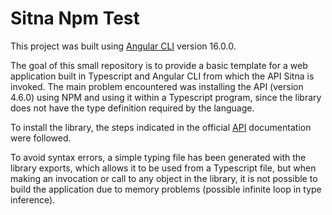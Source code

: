 # Sitna Npm Test

This project was built using [Angular CLI](https://github.com/angular/angular-cli) version 16.0.0.

The goal of this small repository is to provide a basic template for a web application built in Typescript 
and Angular CLI from which the API Sitna is invoked. The main problem 
encountered was installing the API (version 4.6.0) using NPM and using it within a Typescript program, since 
the library does not have the type definition required by the language.

To install the library, the steps indicated in the official [API](https://sitna.navarra.es/api/doc/) documentation 
were followed.

To avoid syntax errors, a simple typing file has been generated with the library exports, which allows it to be 
used from a Typescript file, but when making an invocation or call to any object in the library, it is not 
possible to build the application due to memory problems (possible infinite loop in type inference).

